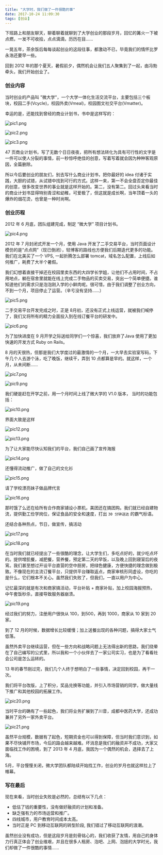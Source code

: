 ```yaml
---
title: "大学时，我们做了一件很酷的事"
date: 2017-10-24 11:09:30
tags: [创业]
---
```


下班路上和朋友聊天，聊着聊着就聊到了大学创业的那段岁月，回忆的篝火一下被点燃，一发不可收拾，点点滴滴，历历在目……

一晃五年，茶余饭后每每谈起创业的这段往事，都激动不已，毕竟我们的情怀比罗永浩还要早一些。

回到 2012 年的那个夏天，暑假前夕，偶然机会让我们五人聚集到了一起，由冯勃牵头，我们开始创业了。

### 创业内容

当时创业的产品叫 "微大学"，一个大学一体化生活交流平台，主要包括三个板块，校园二手(Vcycle)，校园外卖(Vmeal)，校园图文社交平台(Vmatter)。

幸运的是，还能找到曾经的商业计划书，书中是这样写的：

![pic1.png](/images/weidaxue/pic1.png)

![pic2.png](/images/weidaxue/pic2.png)

![pic3.png](/images/weidaxue/pic3.png)

47 页商业计划书，写了无数个日日夜夜，把所有想法转化为具有可行性的文字是一件可以使人分裂的事情，前一秒惊呼绝佳的创意，写着写着就会因为种种客观原因，全篇删除。

所以今后要创业的朋友们，别去写什么商业计划书，把你最好的 idea 付诸于实践，大胆的试错，从试错中找到可行的方式。这样一来，第一不会全盘否定你最佳的创意，很多改变世界的事业就是这样开始的。第二，没有第二。回过头来看当时的商业计划书显得特别青涩和幼稚，可爱极了，但这就是成长啊，当年顶着一头的爆炸的烟花烫，也曾是一种时尚啊。

### 创业历程

2012 年 6 月底，团队组建完成，制定 “微大学” 项目计划书。

![pic4.png](/images/weidaxue/pic4.png)

2012 年 7 月封闭式开发一个月，使用 Java 开发了二手交易平台，当时页面设计模仿的是“点点网”（现已倒闭），轻博客的路线也方便我们后期迭代更多的功能。我们在北美买了一个 VPS, 一起折腾怎么部署 tomcat，域名怎么配置，上线后如何推广，耗费了大半个暑假。

我们幻想着直接干掉还在校园里卖东西的大四学长学姐，让他们不占用时间，不占用地点，躺在宿舍里就能在线上完成二手物品的买卖交易，突出一个简单便捷。谁知道他们的需求只是泡泡刚入学的小鲜肉呢。很可惜，由于我们调整了创业方向，不到一个月，项目停止了运营。（辛亏没有坚持……）

![pic5.png](/images/weidaxue/pic5.png)

二手交易平台开发完成之时，正是 8月初，还没有正式上线运营，就被我们喊停了，我们又将所有的精力全面投入到在线订餐平台的研发中。

![pic6.png](/images/weidaxue/pic6.png)

为了加快进度在 9 月开学之际送给同学们一个惊喜，我们放弃了Java 使用了更加快速的开发方式 Ruby on Rails。

8 月的天很热，但那是我们大学度过的最激情的一个月，一大早去实验室写码，下午几个人去游个泳，吃了晚饭，继续干，弄到 10 点都算是早的。就这样，一个月，从未间断……

![pic7.png](/images/weidaxue/pic7.png)

![pic9.png](/images/weidaxue/pic9.png)

我们硬是赶在开学之前，用一个月时间上线了微大学的 V1.0 版本， 当时的功能包括：

![pic10.png](/images/weidaxue/pic10.png)

界面大致是这样

![pic12.png](/images/weidaxue/pic12.png)

![pic13.png](/images/weidaxue/pic13.png)

为了让大家能尽快认知我们的平台，我们自己画了宣传海报

![pic14.png](/images/weidaxue/pic14.png)

还懂得流动推广，做了自己的文化衫

![pic15.png](/images/weidaxue/pic15.png)

请了学校漂亮妹子做品牌代言

![pic16.png](/images/weidaxue/pic16.png)

那时饿了么还在给所有合作商家铺设小票机，美团还在搞团购。我们就已经自建物流，提供勤工俭学岗位，保证食品的安全和速度，打出 `30 分钟送达` 的霸气标语。

还结合各种热点，节日，做宣传，搞活动

![pic17.png](/images/weidaxue/pic17.png)

![pic18.png](/images/weidaxue/pic18.png)

在当时我们就已经提出了一些很酷的理念，让大学生们，多吃点好的，就少吃点坏的。提供增肌餐，减肥餐，营养餐，预定第二天的早饭，以及晚上回到寝室后的夜宵。我们甚至想过开设平台直营的空中厨房，把绿色健康，方便快捷的理念做到极致。不像现在的主流订餐平台，只提供平台赚取返点，商家审核形同虚设，你吃的是什么，它们根本不关心。虽然我们失败了，但我们，一直以用户为中心。

记忆最深的就是有次和商家搞活动，平台补贴 + 商家补贴，加上校园海报预热，中午套饭秒杀，直接导致服务器崩溃。

![pic19.png](/images/weidaxue/pic19.png)

经过我们的努力，注册用户很快从 100，到500，再到 1000，商家从 10 家到 20 家。

到了 12 月的时候，数据增长比较缓慢；加上送餐出现的各种问题，搞得大家士气低落。

虽然外卖平台继续运营，但在一些方向和战略问题上无法得出新的思路，我们绕晕在了自己编写的公式里，所以我和一个小伙伴去了一家公司实习，也是为了看看社会公司是怎么运转的。

13 年的春节刚过完，我们几个人终于想明白了一些事情，决定回到校园，再干一次。

我们将平台改版，上了积分，奖品兑换等功能，并引入市场营销的同学，做大量线下推广和其他校园的拓展工作。

![pic20.png](/images/weidaxue/pic20.png)

当时平台的确有了一些起色，我们将业务扩展到了川音，成都中医药大学，还成功兼并了另外一家外卖平台。

![pic21.png](/images/weidaxue/pic21.png)

虽然平台规模，数据有了起色，短期资金也可以得到保障，但当时我们意识到，如果不尽快铺开市场，今后的路会越来越难。坏消息是我们的融资并不成功，大家又面临找工作的困境，到了 2013 年 4 月底，我因为一个偶然的机会，选择去了上海。

5月，平台慢慢关闭，微大学团队都陆续开始找工作，创业的岁月也就这样拉上了帷幕。

### 写在最后

现在来看，当时创业失败是必然的，总结有以下几点：

- 低估了钱的重要性，没有做好融资的计划和准备。
- 缺乏强有力的市场运营和推广。
- 四线城市，用户教育时间成本太高。
- 当时正是 PC 到移动互联网的转型阶段, 我们错过了移动互联网的浪潮。

虽然创业没有成功，但是这段岁月是刻骨铭心的，我们收获了友情，用自己的身体力行真正体会了创业维艰，并且在很多人租房、泡吧、上网、泡妞的大学时光，我们却做了一件很酷的事情……
